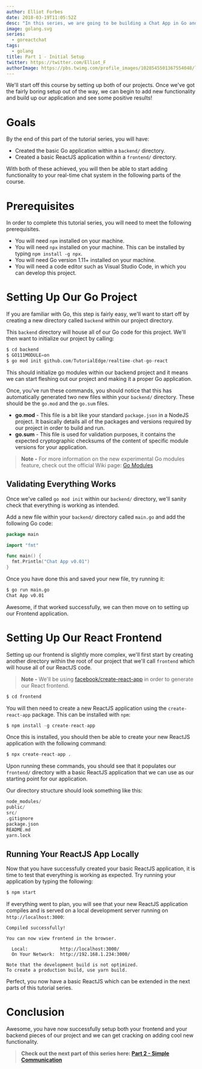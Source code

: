 ```yaml
---
author: Elliot Forbes
date: 2018-03-19T11:05:52Z
desc: "In this series, we are going to be building a Chat App in Go and ReactJS"
image: golang.svg
series:
  - goreactchat
tags:
  - golang
title: Part 1 - Initial Setup
twitter: https://twitter.com/Elliot_F
authorImage: https://pbs.twimg.com/profile_images/1028545501367554048/lzr43cQv_400x400.jpg
---
```


We'll start off this course by setting up both of our projects. Once we've got
the fairly boring setup out of the way, we can begin to add new functionality
and build up our application and see some positive results!

# Goals

By the end of this part of the tutorial series, you will have:

* Created the basic Go application within a `backend/` directory.
* Created a basic ReactJS application within a `frontend/` directory.

With both of these achieved, you will then be able to start adding functionality
to your real-time chat system in the following parts of the course. 

# Prerequisites

In order to complete this tutorial series, you will need to meet the following 
prerequisites.

* You will need `npm` installed on your machine. 
* You will need `npx` installed on your machine. This can be installed by typing
`npm install -g npx`. 
* You will need Go version 1.11+ installed on your machine.
* You will need a code editor such as Visual Studio Code, in which you can 
develop this project.

# Setting Up Our Go Project

If you are familiar with Go, this step is fairly easy, we'll want to start off
by creating a new directory called `backend` within our project directory.

This `backend` directory will house all of our Go code for this project. We'll
then want to initialize our project by calling:

```s
$ cd backend
$ GO111MODULE=on
$ go mod init github.com/TutorialEdge/realtime-chat-go-react
```

This should initialize go modules within our backend project and it means we can
start fleshing out our project and making it a proper Go application.

Once, you've run these commands, you should notice that this has automatically
generated two new files within your `backend/` directory. These should be the
`go.mod` and the `go.sum` files.

- **go.mod** - This file is a bit like your standard `package.json` in a NodeJS
  project. It basically details all of the packages and versions required by our
  project in order to build and run.
- **go.sum** - This file is used for validation purposes, it contains the
  expected cryptographic checksums of the content of specific module versions
  for your application.

> **Note -** For more information on the new experimental Go modules feature,
> check out the official Wiki page:
> [Go Modules](https://github.com/golang/go/wiki/Modules)

## Validating Everything Works

Once we've called `go mod init` within our `backend/` directory, we'll sanity
check that everything is working as intended.

Add a new file within your `backend/` directory called `main.go` and add the
following Go code:

```go
package main

import "fmt"

func main() {
  fmt.Println("Chat App v0.01")
}
```

Once you have done this and saved your new file, try running it:

```s
$ go run main.go
Chat App v0.01
```

Awesome, if that worked successfully, we can then move on to setting up our
Frontend application.

# Setting Up Our React Frontend

Setting up our frontend is slightly more complex, we'll first start by creating
another directory within the root of our project that we'll call `frontend`
which will house all of our ReactJS code.

> **Note -** We'll be using
> [facebook/create-react-app](https://github.com/facebook/create-react-app) in
> order to generate our React frontend.

```s
$ cd frontend
```

You will then need to create a new ReactJS application using the `create-react-app`
package. This can be installed with `npm`:

```s
$ npm install -g create-react-app
```

Once this is installed, you should then be able to create your new ReactJS application
with the following command:

```s
$ npx create-react-app .
```

Upon running these commands, you should see that it populates our `frontend/`
directory with a basic ReactJS application that we can use as our starting point
for our application.

Our directory structure should look something like this:

```s
node_modules/
public/
src/
.gitignore
package.json
README.md
yarn.lock
```

## Running Your ReactJS App Locally

Now that you have successfully created your basic ReactJS application, it is time
to test that everything is working as expected. Try running your application by
typing the following:

```s
$ npm start
```

If everything went to plan, you will see that your new ReactJS application compiles
and is served on a local development server running on `http://localhost:3000`:

```output
Compiled successfully!

You can now view frontend in the browser.

  Local:            http://localhost:3000/
  On Your Network:  http://192.168.1.234:3000/

Note that the development build is not optimized.
To create a production build, use yarn build.
```

Perfect, you now have a basic ReactJS which can be extended in the next parts of this
tutorial series.

# Conclusion

Awesome, you have now successfully setup both your frontend and your backend pieces of
our project and we can get cracking on adding cool new functionality. 

> **Check out the next part of this series here:
[Part 2 - Simple Communication](/projects/chat-system-in-go-and-react/part-2-simple-communication/)**
